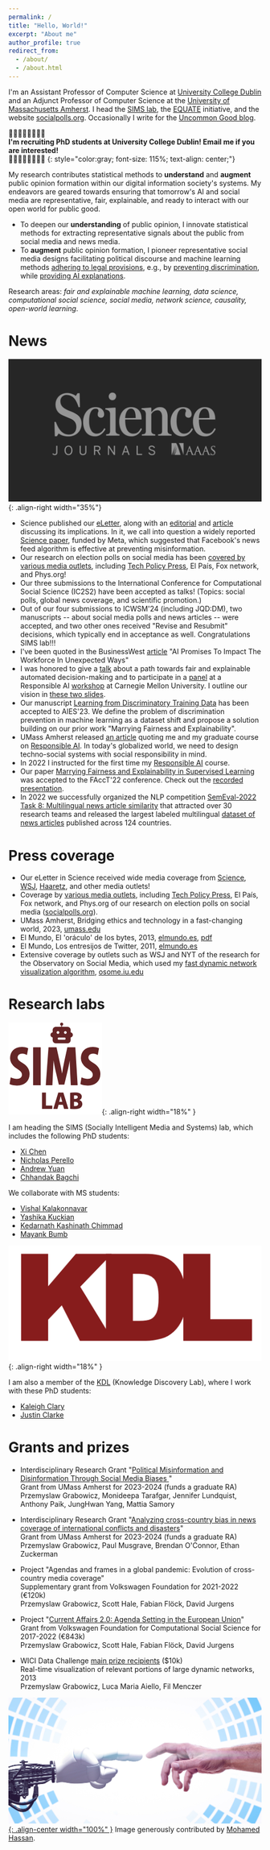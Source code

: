 ```yaml
---
permalink: /
title: "Hello, World!"
excerpt: "About me"
author_profile: true
redirect_from: 
  - /about/
  - /about.html
---
```



I'm an Assistant Professor of Computer Science at [University College Dublin](https://www.ucd.ie/cs/) and an Adjunct Professor of Computer Science at the [University of Massachusetts Amherst](https://www.cics.umass.edu/). I head the [SIMS lab](#research-labs), the [EQUATE](https://groups.cs.umass.edu/equate/) initiative, and the website [socialpolls.org](https://socialpolls.org/). Occasionally I write for the [Uncommon Good blog](https://uncommongood.substack.com/).

👩🏼‍💻🧑🏿‍💻👨‍💻\
**I'm recruiting PhD students at University College Dublin! Email me if you are interested!**\
👩‍🎓👩🏽‍🎓👨🏻‍🎓
{: style="color:gray; font-size: 115%; text-align: center;"}

<!-- My research contributes statistical methods to understand and augment social intelligence in the systems of our information society. The ambition of my research is to develop a mathematical understanding of fundamental social processes and to design **fair and efficient social** computing systems. -->

My research contributes statistical methods to **understand** and **augment** public opinion formation within our digital information society's systems. My endeavors are geared towards ensuring that tomorrow's AI and social media are representative, fair, explainable, and ready to interact with our open world for public good.
* To deepen our **understanding** of public opinion, I innovate statistical methods for extracting representative signals about the public from social media and news media. 
* To **augment** public opinion formation, I pioneer representative social media designs facilitating political discourse and machine learning methods [adhering to legal provisions](https://groups.cs.umass.edu/equate-ml/2023/12/13/fair-machine-learning-post-affirmative-action/), e.g., by [preventing discrimination](https://groups.cs.umass.edu/equate-ml/2022/04/07/how-to-train-models-that-do-not-propagate-discrimination/), while [providing AI explanations](https://groups.cs.umass.edu/equate-ml/2023/07/25/towards-an-ai-accountability-policy/). 


Research areas: *fair and explainable machine learning, data science, computational social science, social media, network science, causality, open-world learning*.


News
======
![image](/images/science.png){: .align-right width="35%"}
* Science published our [eLetter](https://zenodo.org/doi/10.5281/zenodo.13787981), along with an [editorial](https://www.science.org/doi/epdf/10.1126/science.adt2983) and [article](https://www.science.org/content/article/study-found-facebook-algorithm-didnt-promote-political-polarization-critics-doubt ) discussing its implications. In it, we call into question a widely reported [Science paper](https://www.science.org/doi/10.1126/science.abp9364), funded by Meta, which suggested that Facebook's news feed algorithm is effective at preventing misinformation.
* Our research on election polls on social media has been [covered by various media outlets](https://socialpolls.org/#/media), including [Tech Policy Press](https://www.techpolicy.press/x-polls-skew-political-realities-of-us-presidential-elections/), El País, Fox network, and Phys.org!
* Our three submissions to the International Conference for Computational Social Science (IC2S2) have been accepted as talks! (Topics: social polls, global news coverage, and scientific promotion.)
* Out of our four submissions to ICWSM'24 (including JQD:DM), two manuscripts -- about social media polls and news articles -- were accepted, and two other ones received "Revise and Resubmit" decisions, which typically end in acceptance as well. Congratulations SIMS lab!!!
* I've been quoted in the BusinessWest [article](https://businesswest.com/blog/ai-promises-to-impact-the-workforce-in-unexpected-ways/) "AI Promises To Impact The Workforce In Unexpected Ways"
* I was honored to give a [talk](https://www.youtube.com/watch?v=uCd9UcbbVyc&t=5730s) about a path towards fair and explainable automated decision-making and to participate in a [panel](https://youtu.be/CxLQDENykRk?t=10903) at a Responsible AI [workshop](https://sites.google.com/view/rainscmu) at Carnegie Mellon University. I outline our vision in [these two slides](https://twitter.com/przemyslslaw/status/1658956246593024001/photo/1).
* Our manuscript [Learning from Discriminatory Training Data](https://arxiv.org/pdf/1912.08189.pdf) has been accepted to AIES'23. We define the problem of discrimination prevention in machine learning as a dataset shift and propose a solution building on our prior work "Marrying Fairness and Explainability".
* UMass Amherst released [an article](https://www.umass.edu/gateway/article/bridging-ethics-and-technology-fast-changing-world) quoting me and my graduate course on [Responsible AI](https://przemyslslaw.github.io/teaching/2022-fall_ResponsibleAI). In today's globalized world, we need to design techno-social systems with social responsibility in mind.
* In 2022 I instructed for the first time my [Responsible AI](https://przemyslslaw.github.io/teaching/2022-fall_ResponsibleAI) course.
* Our paper [Marrying Fairness and Explainability in Supervised Learning](https://dl.acm.org/doi/abs/10.1145/3531146.3533236) was accepted to the FAccT'22 conference. Check out the [recorded presentation](https://www.youtube.com/watch?v=SA86eimWIcw).
* In 2022 we successfully organized the NLP competition [SemEval-2022 Task 8: Multilingual news article similarity](https://aclanthology.org/2022.semeval-1.155/) that attracted over 30 research teams and released the largest labeled multilingual [dataset of news articles](https://zenodo.org/record/6507872) published across 124 countries.


Press coverage
======
- Our eLetter in Science received wide media coverage from [Science](https://www.science.org/content/article/study-found-facebook-algorithm-didnt-promote-political-polarization-critics-doubt), [WSJ](https://www.wsj.com/tech/science-editors-raise-new-doubts-on-metas-claims-it-isnt-polarizing-aaf955e4), [Haaretz](https://www.haaretz.co.il/science/social-science/2024-09-26/ty-article-magazine/.premium/00000192-2e43-d08a-a7ba-3ed3b7410000), and other media outlets!
- Coverage by [various media outlets](https://socialpolls.org/#/media), including [Tech Policy Press](https://www.techpolicy.press/x-polls-skew-political-realities-of-us-presidential-elections/), El País, Fox network, and Phys.org of our research on election polls on social media ([socialpolls.org](https://socialpolls.org/)).
- UMass Amherst, Bridging ethics and technology in a fast-changing world, 2023, [umass.edu](https://www.umass.edu/gateway/article/bridging-ethics-and-technology-fast-changing-world)
- El Mundo, El 'oráculo' de los bytes, 2013, [elmundo.es](http://www.elmundo.es/elmundo/2013/09/10/baleares/1378835134.html), [pdf](http://issuu.com/establopegaso/docs/algoritmo_big_data)
- El Mundo, Los entresijos de Twitter, 2011, [elmundo.es](http://www.elmundo.es/elmundo/2011/12/20/baleares/1324372757.html)
- Extensive coverage by outlets such as WSJ and NYT of the research for the Observatory on Social Media, which used my [fast dynamic network visualization algorithm](https://epjdatascience.springeropen.com/articles/10.1140/epjds/s13688-014-0027-8), [osome.iu.edu](https://osome.iu.edu/media)


Research labs
======
<!-- <img style="float: right;" src="/images/sims.png"; width: 150px> -->
![image](/images/sims.png){: .align-right width="18%" }

I am heading the SIMS (Socially Intelligent Media and Systems) lab, which includes the following PhD students:
* [Xi Chen](https://underline.io/speakers/196520-xi-chen)
* [Nicholas Perello](https://nperello.github.io/)
* [Andrew Yuan](https://www.linkedin.com/in/andrewwyuan/)
* [Chhandak Bagchi](https://people.umass.edu/cbagchi/)

We collaborate with MS students:
* [Vishal Kalakonnavar](https://www.linkedin.com/in/vishal-kalakonnavar/)
* [Yashika Kuckian](https://www.linkedin.com/in/yashika-kuckian-687152214)
* [Kedarnath Kashinath Chimmad](https://www.linkedin.com/in/kedarnathchimmad/)
* [Mayank Bumb](https://www.linkedin.com/in/mayankbumb57/) 

<!-- * [Stephen Scarano](https://stephentemp.github.io/)
* [Vijayalakshmi Vasudevan](https://www.linkedin.com/in/vijayalakshmi-vasudevan-b95725156/)
* [Jash Mitesh Dalal](https://scholar.google.com/citations?user=K9jRPeMAAAAJ&hl=en)
 -->

![image](/images/kdl.png){: .align-right width="18%" }

I am also a member of the [KDL](http://kdl.cs.umass.edu/) (Knowledge Discovery Lab), where I work with these PhD students:
* [Kaleigh Clary](https://people.cs.umass.edu/~kclary/)
* [Justin Clarke](https://people.cs.umass.edu/~jclarke/)


Grants and prizes
======

<!-- * "Collaborative Research: SaTC: CORE: Small: [Identifying the Demographic Representativeness of Social Media Polls](https://www.nsf.gov/awardsearch/showAward?AWD_ID=2432050&HistoricalAwards=false)"\
Grant from the U.S. National Science Foundation for 2024-2026 ($400k)\
Przemyslaw Grabowicz, Brendan O'Connor, JungHwan Yang, Filippo Menczer -->

* Interdisciplinary Research Grant "[Political Misinformation and Disinformation Through Social Media Biases  ](https://www.umass.edu/social-sciences/news/irg-political-misinformation-polls)" \
Grant from UMass Amherst for 2023-2024 (funds a graduate RA)\
Przemyslaw Grabowicz, Monideepa Tarafgar, Jennifer Lundquist, Anthony Paik, JungHwan Yang, Mattia Samory

* Interdisciplinary Research Grant "[Analyzing cross-country bias in news coverage of international conflicts and disasters](https://www.cics.umass.edu/news/six-cics-faculty-selected-receive-umass-interdisciplinary-research-grants)" \
Grant from UMass Amherst for 2023-2024 (funds a graduate RA)\
Przemyslaw Grabowicz, Paul Musgrave, Brendan O'Connor, Ethan Zuckerman

* Project "Agendas and frames in a global pandemic: Evolution of cross-country media coverage"\
Supplementary grant from Volkswagen Foundation for 2021-2022 (€120k)\
Przemyslaw Grabowicz, Scott Hale, Fabian Flöck, David Jurgens

* Project "[Current Affairs 2.0: Agenda Setting in the European Union](http://www.euagendas.org/)"\
Grant from Volkswagen Foundation for Computational Social Science for 2017-2022 (€843k)\
Przemyslaw Grabowicz, Scott Hale, Fabian Flöck, David Jurgens

* WICI Data Challenge [main prize recipients](https://docs.google.com/file/d/0B0_e6k3kQKEucENGaDBZd0xSU0k/edit?resourcekey=0-EkbTbDNmiXeuXx57U36hSw) ($10k)\
Real-time visualization of relevant portions of large dynamic networks, 2013\
Przemyslaw Grabowicz, Luca Maria Aiello, Fil Menczer

[![image](/images/rai.jpg){: .align-center width="100%" }](https://przemyslslaw.github.io/teaching/2022-fall_ResponsibleAI)
Image generously contributed by [Mohamed Hassan](https://pxhere.com/en/photo/1638452).

<!--
A data-driven personal website
======
Like many other Jekyll-based GitHub Pages templates, academicpages makes you separate the website's content from its form. The content & metadata of your website are in structured markdown files, while various other files constitute the theme, specifying how to transform that content & metadata into HTML pages. You keep these various markdown (.md), YAML (.yml), HTML, and CSS files in a public GitHub repository. Each time you commit and push an update to the repository, the [GitHub pages](https://pages.github.com/) service creates static HTML pages based on these files, which are hosted on GitHub's servers free of charge.

Many of the features of dynamic content management systems (like Wordpress) can be achieved in this fashion, using a fraction of the computational resources and with far less vulnerability to hacking and DDoSing. You can also modify the theme to your heart's content without touching the content of your site. If you get to a point where you've broken something in Jekyll/HTML/CSS beyond repair, your markdown files describing your talks, publications, etc. are safe. You can rollback the changes or even delete the repository and start over -- just be sure to save the markdown files! Finally, you can also write scripts that process the structured data on the site, such as [this one](https://github.com/academicpages/academicpages.github.io/blob/master/talkmap.ipynb) that analyzes metadata in pages about talks to display [a map of every location you've given a talk](https://academicpages.github.io/talkmap.html).

Getting started
======
1. Register a GitHub account if you don't have one and confirm your e-mail (required!)
1. Fork [this repository](https://github.com/academicpages/academicpages.github.io) by clicking the "fork" button in the top right.
1. Go to the repository's settings (rightmost item in the tabs that start with "Code", should be below "Unwatch"). Rename the repository "[your GitHub username].github.io", which will also be your website's URL.
1. Set site-wide configuration and create content & metadata (see below -- also see [this set of diffs](http://archive.is/3TPas) showing what files were changed to set up [an example site](https://getorg-testacct.github.io) for a user with the username "getorg-testacct")
1. Upload any files (like PDFs, .zip files, etc.) to the files/ directory. They will appear at https://[your GitHub username].github.io/files/example.pdf.
1. Check status by going to the repository settings, in the "GitHub pages" section

Site-wide configuration
------
The main configuration file for the site is in the base directory in [_config.yml](https://github.com/academicpages/academicpages.github.io/blob/master/_config.yml), which defines the content in the sidebars and other site-wide features. You will need to replace the default variables with ones about yourself and your site's github repository. The configuration file for the top menu is in [_data/navigation.yml](https://github.com/academicpages/academicpages.github.io/blob/master/_data/navigation.yml). For example, if you don't have a portfolio or blog posts, you can remove those items from that navigation.yml file to remove them from the header.

Create content & metadata
------
For site content, there is one markdown file for each type of content, which are stored in directories like _publications, _talks, _posts, _teaching, or _pages. For example, each talk is a markdown file in the [_talks directory](https://github.com/academicpages/academicpages.github.io/tree/master/_talks). At the top of each markdown file is structured data in YAML about the talk, which the theme will parse to do lots of cool stuff. The same structured data about a talk is used to generate the list of talks on the [Talks page](https://academicpages.github.io/talks), each [individual page](https://academicpages.github.io/talks/2012-03-01-talk-1) for specific talks, the talks section for the [CV page](https://academicpages.github.io/cv), and the [map of places you've given a talk](https://academicpages.github.io/talkmap.html) (if you run this [python file](https://github.com/academicpages/academicpages.github.io/blob/master/talkmap.py) or [Jupyter notebook](https://github.com/academicpages/academicpages.github.io/blob/master/talkmap.ipynb), which creates the HTML for the map based on the contents of the _talks directory).

**Markdown generator**

I have also created [a set of Jupyter notebooks](https://github.com/academicpages/academicpages.github.io/tree/master/markdown_generator
) that converts a CSV containing structured data about talks or presentations into individual markdown files that will be properly formatted for the academicpages template. The sample CSVs in that directory are the ones I used to create my own personal website at stuartgeiger.com. My usual workflow is that I keep a spreadsheet of my publications and talks, then run the code in these notebooks to generate the markdown files, then commit and push them to the GitHub repository.

How to edit your site's GitHub repository
------
Many people use a git client to create files on their local computer and then push them to GitHub's servers. If you are not familiar with git, you can directly edit these configuration and markdown files directly in the github.com interface. Navigate to a file (like [this one](https://github.com/academicpages/academicpages.github.io/blob/master/_talks/2012-03-01-talk-1.md) and click the pencil icon in the top right of the content preview (to the right of the "Raw | Blame | History" buttons). You can delete a file by clicking the trashcan icon to the right of the pencil icon. You can also create new files or upload files by navigating to a directory and clicking the "Create new file" or "Upload files" buttons.

Example: editing a markdown file for a talk
![Editing a markdown file for a talk](/images/editing-talk.png)

For more info
------
More info about configuring academicpages can be found in [the guide](https://academicpages.github.io/markdown/). The [guides for the Minimal Mistakes theme](https://mmistakes.github.io/minimal-mistakes/docs/configuration/) (which this theme was forked from) might also be helpful. -->
